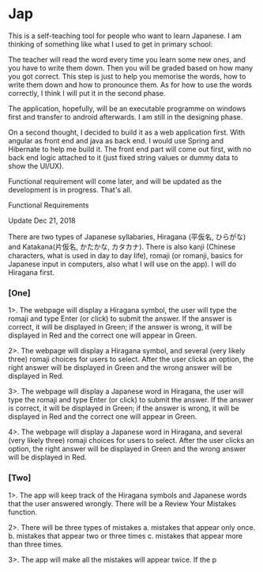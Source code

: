 # Jap
This is a self-teaching tool for people who want to learn Japanese. I am thinking of something like what I used to get in primary school:
  
  The teacher will read the word every time you learn some new ones, and you have to write them down. Then you will be graded based on how many you got correct. This step is just to help you memorise the words, how to write them down and how to pronounce them. As for how to use the words correctly, I think I will put it in the second phase.

The application, hopefully, will be an executable programme on windows first and transfer to android afterwards. I am still in the designing phase.

On a second thought, I decided to build it as a web application first. With angular as front end and java as back end. I would use Spring and Hibernate to help me build it. The front end part will come out first, with no back end logic attached to it (just fixed string values or dummy data to show the UI/UX).

Functional requirement will come later, and will be updated as the development is in progress. That's all.

Functional Requirements

Update Dec 21, 2018

  There are two types of Japanese syllabaries, Hiragana (平仮名, ひらがな) and Katakana(片仮名, かたかな, カタカナ). There is also kanji (Chinese characters, what is used in day to day life), romaji (or romanji, basics for Japanese input in computers, also what I will use on the app). I will do Hiragana first.
    
<h3>[One]</h3>
    
   1>. The webpage will display a Hiragana symbol, the user will type the romaji and type Enter (or click) to submit the answer. If the answer is correct, it will be displayed in Green; if the answer is wrong, it will be displayed in Red and the correct one will appear in Green.
      
   2>. The webpage will display a Hiragana symbol, and several (very likely three) romaji choices for users to select. After the user clicks an option, the right answer will be displayed in Green and the wrong answer will be displayed in Red.
      
   3>. The webpage will display a Japanese word in Hiragana, the user will type the romaji and type Enter (or click) to submit the answer. If the answer is correct, it will be displayed in Green; if the answer is wrong, it will be displayed in Red and the correct one will appear in Green.
      
   4>. The webpage will display a Japanese word in Hiragana, and several (very likely three) romaji choices for users to select. After the user clicks an option, the right answer will be displayed in Green and the wrong answer will be displayed in Red.
    
<h3>[Two]</h3>
      
   1>. The app will keep track of the Hiragana symbols and Japanese words that the user answered wrongly. There will be a Review Your Mistakes function.
   
   2>. There will be three types of mistakes
      a. mistakes that appear only once.
      b. mistakes that appear two or three times
      c. mistakes that appear more than three times.
      
   3>. The app will make all the mistakes will appear twice. If the p
